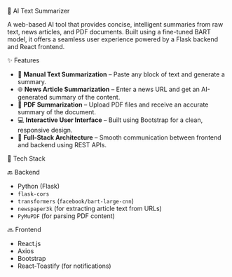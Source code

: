 🧠 AI Text Summarizer

A web-based AI tool that provides concise, intelligent summaries from raw text, news articles, and PDF documents. Built using a fine-tuned BART model, it offers a seamless user experience powered by a Flask backend and React frontend.

✨ Features

- 📝 **Manual Text Summarization** – Paste any block of text and generate a summary.
- 🌐 **News Article Summarization** – Enter a news URL and get an AI-generated summary of the content.
- 📄 **PDF Summarization** – Upload PDF files and receive an accurate summary of the document.
- 💻 **Interactive User Interface** – Built using Bootstrap for a clean, responsive design.
- 🔄 **Full-Stack Architecture** – Smooth communication between frontend and backend using REST APIs.

🧩 Tech Stack

🔙 Backend
- Python (Flask)
- `flask-cors`
- `transformers` (`facebook/bart-large-cnn`)
- `newspaper3k` (for extracting article text from URLs)
- `PyMuPDF` (for parsing PDF content)

🔜 Frontend
- React.js
- Axios
- Bootstrap
- React-Toastify (for notifications)
